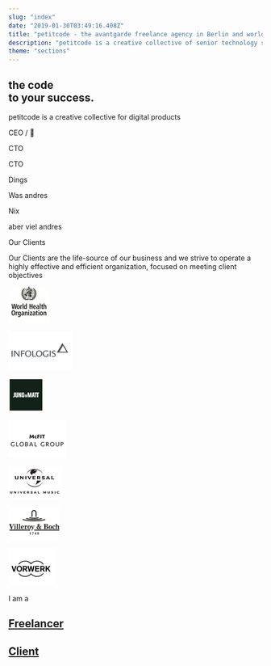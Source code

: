 ```yaml
---
slug: "index"
date: "2019-01-30T03:49:16.408Z"
title: "petitcode - the avantgarde freelance agency in Berlin and worldwide"
description: "petitcode is a creative collective of senior technology specialists. We only offer the best."
theme: "sections"
---
```


<Sections>
<Section video>
<SectionContent>

# the code <br/> to your success.

</SectionContent>
</Section>
<Section>
<SectionContent>

<KnockoutText>petitcode is a creative collective for digital products</KnockoutText>

<Grid>
<Person name="Sebastian Melz" image="sebastian-melz.jpg">

CEO / 🤡

</Person>
<Person name="Edgar Bongkishiy" image="edgar-bongkishiy.jpg">

CTO

</Person>
<Person name="Ottavio Braun" image="ottavio-braun.jpg">

CTO

</Person>
<Person name="Samer Murad" image="samer-murad.jpg">

Dings

</Person>
<Person name="Rodolfo Lopez" image="rodolfo-lopez.jpg">

Was andres

</Person>
<Person name="Mario Mielke" image="mario-mielke.jpg">

Nix

aber viel andres

</Person>

</Grid>
</SectionContent>
</Section>
<Section>
<SectionContent>
<KnockoutText>Our Clients</KnockoutText>

Our Clients are the life-source of our business and we strive to operate a highly effective and efficient organization, focused on meeting client objectives

<Grid>

![world-health-organization](./images/clients/world-health-organization.png)

![infologis](./images/clients/infologis.png)

![jung-von-matt](./images/clients/jung-von-matt.png)

![mcfit](./images/clients/mcfit.png)

![universal-music](./images/clients/universal-music.png)

![villeroy-boch](./images/clients/villeroy-boch.png)

![vorwerk](./images/clients/vorwerk.png)

</Grid>
</SectionContent>
</Section>
<Section>
<SectionContent>
<KnockoutText centered>I am a</KnockoutText>

<Grid centered>

# [Freelancer](/freelancer)

# [Client](/client)

</Grid>
</SectionContent>
</Section>
</Sections>
